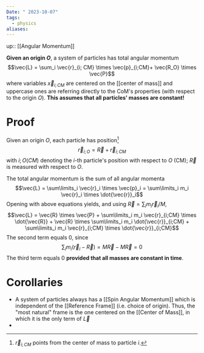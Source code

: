 ```yaml
---
Date: " 2023-10-07"
tags:
  - physics
aliases:
---
```

up:: [[Angular Momentum]]

**Given an origin $O$**, a system of particles has total angular momentum
$$\vec{L} = \sum_i \vec{r}_{i; CM} \times \vec{p}_{i;CM}+ \vec{R_O} \times \vec{P}$$
where variables $\vec{x}_{i; CM}$ are centered on the [[center of mass]] and uppercase ones are referring directly to the CoM's properties (with respect to the origin $O$). **This assumes that all particles' masses are constant!**

# Proof
Given an origin $O$, each particle has position[^1]
$$\vec{r}_{i; O} = \vec{R} + \vec{r}_{i; CM}$$
with $i;O (CM)$ denoting the $i$-th particle's position with respect to $O$ (CM); $\vec{R}$ is measured with respect to $O$.

The total angular momentum is the sum of all angular momenta
$$\vec{L} = \sum\limits_i \vec{r}_i \times \vec{p}_i = \sum\limits_i m_i \vec{r}_i \times \dot{\vec{r}}_i$$
Opening with above equations yields, and using $\vec{R} = \sum_i m_i \vec{r}_i / M$,
$$\vec{L} = \vec{R} \times \vec{P} + \sum\limits_i m_i \vec{r}_{i;CM} \times \dot{\vec{R}}  + \vec{R} \times \sum\limits_i m_i \dot{\vec{r}}_{i;CM} + \sum\limits_i m_i \vec{r}_{i;CM} \times \dot{\vec{r}}_{i;CM}$$
The second term equals $0$, since
$$\sum_i m_i (\vec{r}_i - \vec{R}) = M\vec{R} - M \vec{R} = 0$$
The third term equals $0$ **provided that all masses are constant in time**.

# Corollaries
- A system of particles always has a [[Spin Angular Momentum]] which is independent of the [[Reference Frame]] (i.e. choice of origin). Thus, the "most natural" frame is the one centered on the [[Center of Mass]], in which it is the only term of $\vec{L}$
- 


[^1]: $\vec{r}_{i; CM}$ points from the center of mass to particle $i$.